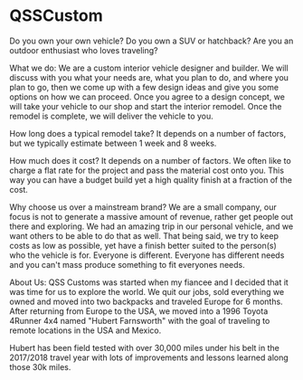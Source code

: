 # QSSCustom


Do you own your own vehicle?
Do you own a SUV or hatchback?
Are you an outdoor enthusiast who loves traveling?

What we do:
We are a custom interior vehicle designer and builder. We will discuss with you what your needs are, what you plan to do, and where you plan to go, then we come up with a few design ideas and give you some options on how we can proceed. Once you agree to a design concept, we will take your vehicle to our shop and start the interior remodel. Once the remodel is complete, we will deliver the vehicle to you.

How long does a typical remodel take?
It depends on a number of factors, but we typically estimate between 1 week and 8 weeks.

How much does it cost?
It depends on a number of factors. We often like to charge a flat rate for the project and pass the material cost onto you. This way you can have a budget build yet a high quality finish at a fraction of the cost.

Why choose us over a mainstream brand?
We are a small company, our focus is not to generate a massive amount of revenue, rather get people out there and exploring. We had an amazing trip in our personal vehicle, and we want others to be able to do that as well. That being said, we try to keep costs as low as possible, yet have a finish better suited to the person(s) who the vehicle is for. Everyone is different. Everyone has different needs and you can't mass produce something to fit everyones needs.

About Us:
QSS Customs was started when my fiancee and I decided that it was time for us to explore the world. We quit our jobs, sold everything we owned and moved into two backpacks and traveled Europe for 6 months. After returning from Europe to the USA, we moved into a 1996 Toyota 4Runner 4x4 named "Hubert Farnsworth" with the goal of traveling to remote locations in the USA and Mexico.

Hubert has been field tested with over 30,000 miles under his belt in the 2017/2018 travel year with lots of improvements and lessons learned along those 30k miles.
